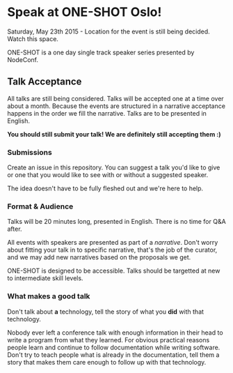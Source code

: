 # Speak at ONE-SHOT Oslo!

Saturday, May 23th 2015 - Location for the event is still being decided. Watch this space.

ONE-SHOT is a one day single track speaker series presented by NodeConf.

## Talk Acceptance

All talks are still being considered. Talks will be accepted one at a time over about a month. Because the events are structured in a narrative acceptance happens in the order we fill the narrative. Talks are to be presented in English.

**You should still submit your talk! We are definitely still accepting them :)**

### Submissions

Create an issue in this repository. You can suggest a talk you'd like to give or one that you would like to see with or without a suggested speaker.

The idea doesn't have to be fully fleshed out and we're here to help.

### Format & Audience

Talks will be 20 minutes long, presented in English. There is no time for Q&A after.

All events with speakers are presented as part of a *narrative*. Don't worry about fitting your talk in to specific narrative, that's the job of the curator, and we may add new narratives based on the proposals we get.

ONE-SHOT is designed to be accessible. Talks should be targetted at new to intermediate skill levels.

### What makes a good talk

Don't talk about **a** technology, tell the story of what you **did** with that technology.

Nobody ever left a conference talk with enough information in their head to write a program from what they learned. For obvious practical reasons people learn and continue to follow documentation while writing software. Don't try to teach people what is already in the documentation, tell them a story that makes them care enough to follow up with that technology.
